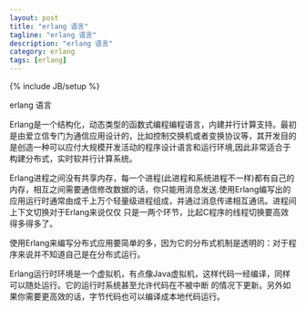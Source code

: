 ```yaml
---
layout: post
title: "erlang 语言"
tagline: "erlang 语言"
description: "erlang 语言"
category: erlang
tags: [erlang]
---
```

{% include JB/setup %}


erlang 语言


Erlang是一个结构化，动态类型的函数式编程编程语言，内建并行计算支持。最初是由爱立信专门为通信应用设计的，比如控制交换机或者变换协议等，其开发目的是创造一种可以应付大规模开发活动的程序设计语言和运行环境,因此非常适合于构建分布式，实时软并行计算系统。


Erlang进程之间没有共享内存，每一个进程(此进程和系统进程不一样)都有自己的内存，相互之间需要通信修改数据的话，你只能用消息发送.使用Erlang编写出的应用运行时通常由成千上万个轻量级进程组成，并通过消息传递相互通讯。进程间上下文切换对于Erlang来说仅仅 只是一两个环节，比起C程序的线程切换要高效得多得多了。


使用Erlang来编写分布式应用要简单的多，因为它的分布式机制是透明的：对于程序来说并不知道自己是在分布式运行。


Erlang运行时环境是一个虚拟机，有点像Java虚拟机，这样代码一经编译，同样可以随处运行。它的运行时系统甚至允许代码在不被中断 的情况下更新。另外如果你需要更高效的话，字节代码也可以编译成本地代码运行。
